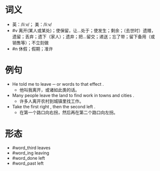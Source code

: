 # 词义
- 英：/liːv/； 美：/liːv/
- #v 离开(某人或某处)；使保留，让…处于；使发生；剩余；（去世时）遗赠，遗留；丢弃；遗下（家人）；遗弃；把…留交；递送；忘了带；留下备用（或销售等）；不立刻做
- #n 休假；假期；准许
# 例句
- He told me to leave ─ or words to that effect .
	- 他叫我离开，或诸如此类的话。
- Many people leave the land to find work in towns and cities .
	- 许多人离开农村到城镇里找工作。
- Take the first right , then the second left .
	- 在第一个路口向右拐，然后再在第二个路口向左拐。
# 形态
- #word_third leaves
- #word_ing leaving
- #word_done left
- #word_past left
